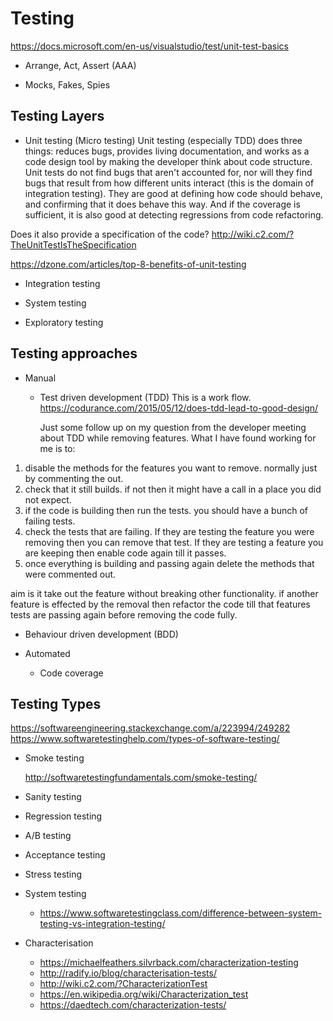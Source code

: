 # Testing

https://docs.microsoft.com/en-us/visualstudio/test/unit-test-basics

 - Arrange, Act, Assert (AAA)
 
 - Mocks, Fakes, Spies
 
## Testing Layers

 - Unit testing (Micro testing)
 Unit testing (especially TDD) does three things: reduces bugs, provides living documentation, and works as a code design tool by making the developer think about code structure.
 Unit tests do not find bugs that aren't accounted for, nor will they find bugs that result from how different units interact (this is the domain of integration testing). They are good at defining how code should behave, and confirming that it does behave this way. And if the coverage is sufficient, it is also good at detecting regressions from code refactoring.
 
Does it also provide a specification of the code? http://wiki.c2.com/?TheUnitTestIsTheSpecification
 
https://dzone.com/articles/top-8-benefits-of-unit-testing
 
 - Integration testing
 
 - System testing
 
 - Exploratory testing
 
## Testing approaches

 - Manual
 
   - Test driven development (TDD)
     This is a work flow. https://codurance.com/2015/05/12/does-tdd-lead-to-good-design/
     
     Just some follow up on my question from the developer meeting about TDD while removing features.
What I have found working for me is to:
1) disable the methods for the features you want to remove.  normally just by commenting the out.
2) check that it still builds.  if not then it might have a call in a place you did not expect.
3) if the code is building then run the tests.  you should have a bunch of failing tests.
4) check the tests that are failing.  If they are testing the feature you were removing then you can remove that test.  If they are testing a feature you are keeping then enable code again till it passes.
5) once everything is building and passing again delete the methods that were commented out.
 
aim is it take out the feature without breaking other functionality.  if another feature is effected by the removal then refactor the code till that features tests are passing again before removing the code fully.
     
 
   - Behaviour driven development (BDD)
 
 - Automated
 
   - Code coverage
 
## Testing Types

https://softwareengineering.stackexchange.com/a/223994/249282
https://www.softwaretestinghelp.com/types-of-software-testing/

 - Smoke testing
   
   http://softwaretestingfundamentals.com/smoke-testing/
 
 - Sanity testing
 
 - Regression testing
 
 - A/B testing
 
 - Acceptance testing
 
 - Stress testing
 
 - System testing
   - https://www.softwaretestingclass.com/difference-between-system-testing-vs-integration-testing/

 - Characterisation
   - https://michaelfeathers.silvrback.com/characterization-testing
   - http://radify.io/blog/characterisation-tests/
   - http://wiki.c2.com/?CharacterizationTest
   - https://en.wikipedia.org/wiki/Characterization_test
   - https://daedtech.com/characterization-tests/
